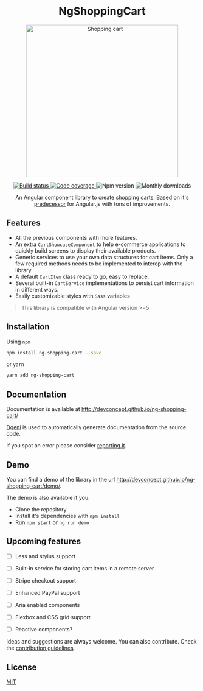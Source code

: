 <h1 align="center">NgShoppingCart</h1>
<p align="center">
  <img alt="Shopping cart" width="400" src="https://github.com/devconcept/ng-shopping-cart/blob/master/src/cart.svg">
</p>
<p align="center">
  <a href="https://travis-ci.org/devconcept/ng-shopping-cart">
    <img alt="Build status" src="https://travis-ci.org/devconcept/ng-shopping-cart.svg?branch=master">
  </a>
  <a href="https://coveralls.io/github/devconcept/ng-shopping-cart?branch=master">
    <img alt="Code coverage" src="https://coveralls.io/repos/github/devconcept/ng-shopping-cart/badge.svg?branch=master">
  </a> 
  <img alt="Npm version" src="https://img.shields.io/npm/v/ng-shopping-cart.svg">
  <img alt="Monthly downloads" src="https://img.shields.io/npm/dm/ng-shopping-cart.svg">
</p>

<p align="center">
An Angular component library to create shopping carts. Based on it's <a href="http://ngcart.snapjay.com/" alt="ngCart">predecessor</a> for Angular.js with tons of improvements.
</p>


## Features

- All the previous components with more features.
- An extra `CartShowcaseComponent` to help e-commerce applications to quickly build screens to display their available products.
- Generic services to use your own data structures for cart items. Only a few required methods needs to be implemented to interop with the library.
- A default `CartItem` class ready to go, easy to replace.
- Several built-in `CartService` implementations to persist cart information in different ways.
- Easily customizable styles with `Sass` variables

> This library is compatible with Angular version >=5

## Installation

Using `npm`

```bash
npm install ng-shopping-cart --save
```

or `yarn`

```bash
yarn add ng-shopping-cart
```


## Documentation

Documentation is available at http://devconcept.github.io/ng-shopping-cart/


[Dgeni][dgeni-github] is used to automatically generate documentation from the source code. 

If you spot an error please consider [reporting it](https://github.com/devconcept/ng-shopping-cart/issues).

## Demo

You can find a demo of the library in the url http://devconcept.github.io/ng-shopping-cart/demo/. 

The demo is also available if you:

- Clone the repository
- Install it's dependencies with `npm install`
- Run `npm start` or `ng run demo`

## Upcoming features

- [ ] Less and stylus support

- [ ] Built-in service for storing cart items in a remote server

- [ ] Stripe checkout support

- [ ] Enhanced PayPal support

- [ ] Aria enabled components

- [ ] Flexbox and CSS grid support

- [ ] Reactive components?

Ideas and suggestions are always welcome. You can also contribute. Check the [contribution guidelines](https://github.com/devconcept/ng-shopping-cart/blob/master/CONTRIBUTING.md).

## License

[MIT](https://github.com/devconcept/ng-shopping-cart/blob/master/LICENSE)

[dgeni-github]: https://github.com/angular/dgeni "Dgeni"




